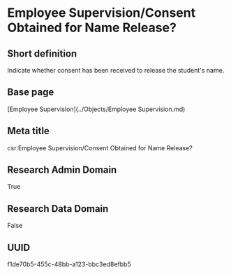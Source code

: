# Employee Supervision/Consent Obtained for Name Release?
## Short definition
Indicate whether consent has been received to release the student's name.
## Base page
[Employee Supervision](../Objects/Employee Supervision.md)
## Meta title
csr:Employee Supervision/Consent Obtained for Name Release?
## Research Admin Domain
True
## Research Data Domain
False
## UUID
f1de70b5-455c-48bb-a123-bbc3ed8efbb5
